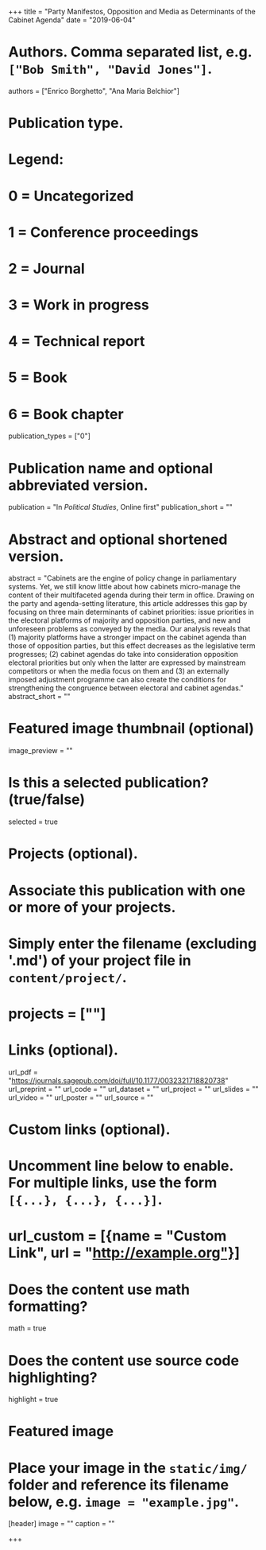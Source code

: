 +++
title = "Party Manifestos, Opposition and Media as Determinants of the Cabinet Agenda"
date = "2019-06-04"

# Authors. Comma separated list, e.g. `["Bob Smith", "David Jones"]`.
authors = ["Enrico Borghetto", "Ana Maria Belchior"]

# Publication type.
# Legend:
# 0 = Uncategorized
# 1 = Conference proceedings
# 2 = Journal
# 3 = Work in progress
# 4 = Technical report
# 5 = Book
# 6 = Book chapter
publication_types = ["0"] 

# Publication name and optional abbreviated version.
publication = "In *Political Studies*, Online first"
publication_short = ""

# Abstract and optional shortened version.
abstract = "Cabinets are the engine of policy change in parliamentary systems. Yet, we still know little about how cabinets micro-manage the content of their multifaceted agenda during their term in office. Drawing on the party and agenda-setting literature, this article addresses this gap by focusing on three main determinants of cabinet priorities: issue priorities in the electoral platforms of majority and opposition parties, and new and unforeseen problems as conveyed by the media. Our analysis reveals that (1) majority platforms have a stronger impact on the cabinet agenda than those of opposition parties, but this effect decreases as the legislative term progresses; (2) cabinet agendas do take into consideration opposition electoral priorities but only when the latter are expressed by mainstream competitors or when the media focus on them and (3) an externally imposed adjustment programme can also create the conditions for strengthening the congruence between electoral and cabinet agendas."
abstract_short = ""

# Featured image thumbnail (optional)
image_preview = ""

# Is this a selected publication? (true/false)
selected = true

# Projects (optional).
#   Associate this publication with one or more of your projects.
#   Simply enter the filename (excluding '.md') of your project file in `content/project/`.
# projects = [""]

# Links (optional).
url_pdf = "https://journals.sagepub.com/doi/full/10.1177/0032321718820738"
url_preprint = ""
url_code = ""
url_dataset = ""
url_project = ""
url_slides = ""
url_video = ""
url_poster = ""
url_source = ""

# Custom links (optional).
#   Uncomment line below to enable. For multiple links, use the form `[{...}, {...}, {...}]`.
# url_custom = [{name = "Custom Link", url = "http://example.org"}]

# Does the content use math formatting?
math = true

# Does the content use source code highlighting?
highlight = true

# Featured image
# Place your image in the `static/img/` folder and reference its filename below, e.g. `image = "example.jpg"`.
[header]
image = ""
caption = ""

+++